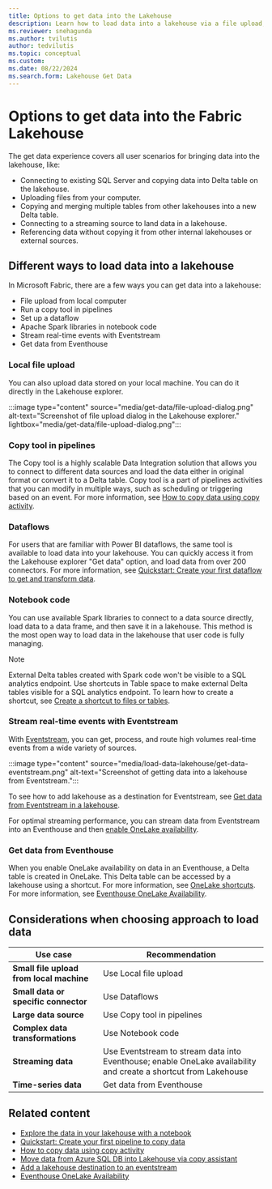 ```yaml
---
title: Options to get data into the Lakehouse
description: Learn how to load data into a lakehouse via a file upload, Apache Spark libraries in notebook code, and the copy tool in pipelines.
ms.reviewer: snehagunda
ms.author: tvilutis
author: tedvilutis
ms.topic: conceptual
ms.custom:
ms.date: 08/22/2024
ms.search.form: Lakehouse Get Data
---
```


# Options to get data into the Fabric Lakehouse

The get data experience covers all user scenarios for bringing data into the lakehouse, like:

- Connecting to existing SQL Server and copying data into Delta table on the lakehouse.
- Uploading files from your computer.
- Copying and merging multiple tables from other lakehouses into a new Delta table.
- Connecting to a streaming source to land data in a lakehouse.
- Referencing data without copying it from other internal lakehouses or external sources.

## Different ways to load data into a lakehouse

In Microsoft Fabric, there are a few ways you can get data into a lakehouse:

- File upload from local computer
- Run a copy tool in pipelines
- Set up a dataflow
- Apache Spark libraries in notebook code
- Stream real-time events with Eventstream
- Get data from Eventhouse

### Local file upload

You can also upload data stored on your local machine. You can do it directly in the Lakehouse explorer.

:::image type="content" source="media/get-data/file-upload-dialog.png" alt-text="Screenshot of file upload dialog in the Lakehouse explorer." lightbox="media/get-data/file-upload-dialog.png":::

### Copy tool in pipelines

The Copy tool is a highly scalable Data Integration solution that allows you to connect to different data sources and load the data either in original format or convert it to a Delta table. Copy tool is a part of pipelines activities that you can modify in multiple ways, such as scheduling or triggering based on an event. For more information, see [How to copy data using copy activity](../data-factory/copy-data-activity.md).

### Dataflows

For users that are familiar with Power BI dataflows, the same tool is available to load data into your lakehouse. You can quickly access it from the Lakehouse explorer "Get data" option, and load data from over 200 connectors. For more information, see [Quickstart: Create your first dataflow to get and transform data](../data-factory/create-first-dataflow-gen2.md).

### Notebook code

You can use available Spark libraries to connect to a data source directly, load data to a data frame, and then save it in a lakehouse. This method is the most open way to load data in the lakehouse that user code is fully managing.

> [!NOTE]
> External Delta tables created with Spark code won't be visible to a SQL analytics endpoint. Use shortcuts in Table space to make external Delta tables visible for a SQL analytics endpoint. To learn how to create a shortcut, see [Create a shortcut to files or tables](lakehouse-shortcuts.md#create-a-shortcut-to-files-or-tables).

### Stream real-time events with Eventstream

With [Eventstream](../real-time-intelligence/event-streams/overview.md), you can get, process, and route high volumes real-time events from a wide variety of sources.

:::image type="content" source="media/load-data-lakehouse/get-data-eventstream.png" alt-text="Screenshot of getting data into a lakehouse from Eventstream.":::

To see how to add lakehouse as a destination for Eventstream, see [Get data from Eventstream in a lakehouse](../real-time-intelligence/event-streams/get-data-from-eventstream-in-multiple-fabric-items.md#get-data-from-an-eventstream-and-add-it-to-a-lakehouse).

For optimal streaming performance, you can stream data from Eventstream into an Eventhouse and then [enable OneLake availability](#get-data-from-eventhouse).

### Get data from Eventhouse

When you enable OneLake availability on data in an Eventhouse, a Delta table is created in OneLake. This Delta table can be accessed by a lakehouse using a shortcut. For more information, see [OneLake shortcuts](../onelake/onelake-shortcuts.md). For more information, see [Eventhouse OneLake Availability](../real-time-intelligence/event-house-onelake-availability.md).

## Considerations when choosing approach to load data

| **Use case** | **Recommendation** |
|---|---|
| **Small file upload from local machine** | Use Local file upload |
| **Small data or specific connector** | Use Dataflows |
| **Large data source** | Use Copy tool in pipelines |
| **Complex data transformations** | Use Notebook code |
| **Streaming data** | Use Eventstream to stream data into Eventhouse; enable OneLake availability and create a shortcut from Lakehouse|
| **Time-series data** | Get data from Eventhouse |

## Related content

- [Explore the data in your lakehouse with a notebook](lakehouse-notebook-explore.md)
- [Quickstart: Create your first pipeline to copy data](../data-factory/create-first-pipeline-with-sample-data.md)
- [How to copy data using copy activity](../data-factory/copy-data-activity.md)
- [Move data from Azure SQL DB into Lakehouse via copy assistant](../data-factory/tutorial-move-data-lakehouse-copy-assistant.md)
- [Add a lakehouse destination to an eventstream](../real-time-intelligence/event-streams/add-destination-lakehouse.md)
- [Eventhouse OneLake Availability](../real-time-intelligence/event-house-onelake-availability.md)
